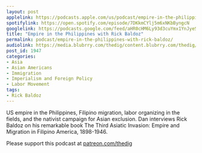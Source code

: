 ```yaml
---
layout: post
applelink: https://podcasts.apple.com/us/podcast/empire-in-the-philippines-with-rick-baldoz/id1043245989?i=1000518478074
spotifylink: https://open.spotify.com/episode/7DKkmCYlj5m6xNKbByngcN
googlelink: https://podcasts.google.com/feed/aHR0cHM6Ly93d3cuYmx1YnJyeS5jb20vZmVlZHMvdGhlZGlnLnhtbA/episode/aHR0cHM6Ly93d3cudGhlZGlncmFkaW8uY29tLz9wPTE5NDc?sa=X&ved=0CAUQkfYCahcKEwi44f7r1b-AAxUAAAAAHQAAAAAQNg
title: "Empire in the Philippines with Rick Baldoz"
permalink: podcast/empire-in-the-philippines-with-rick-baldoz/
audiolink: https://media.blubrry.com/thedig/content.blubrry.com/thedig/The_Dig-EP_303-Baldoz.mp3
post_id: 1947
categories: 
- Asia
- Asian Americans
- Immigration
- Imperialism and Foreign Policy
- Labor Movement
tags: 
- Rick Baldoz
---
```


US empire in the Philippines, Filipino migration, labor organizing in the fields, and the nativist campaign for Asian exclusion. Dan interviews Rick Baldoz on his remarkable book The Third Asiatic Invasion: Empire and Migration in Filipino America, 1898-1946.

Please support this podcast at [patreon.com/thedig](http://www.patreon.com/TheDig) 
